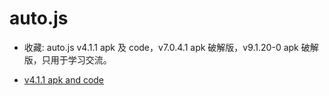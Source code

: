# auto.js

- 收藏: auto.js v4.1.1 apk 及 code，v7.0.4.1 apk 破解版，v9.1.20-0 apk 破解版，只用于学习交流。

- [v4.1.1 apk and code](https://github.com/dengzemiao/auto.js_4.1.1_apk_and_code)
